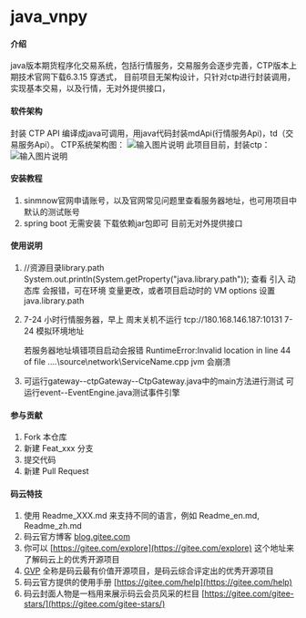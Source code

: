 # java_vnpy

#### 介绍
java版本期货程序化交易系统，包括行情服务，交易服务会逐步完善，CTP版本上期技术官网下载6.3.15 穿透式，
目前项目无架构设计，只针对ctp进行封装调用，实现基本交易，以及行情，无对外提供接口，

#### 软件架构
封装 CTP API 编译成java可调用，用java代码封装mdApi(行情服务Api)，td（交易服务Api）。
CTP系统架构图：
![输入图片说明](https://images.gitee.com/uploads/images/2019/1211/135138_f91d5d2a_4920822.png "屏幕截图.png")
此项目目前，封装ctp：
![输入图片说明](https://images.gitee.com/uploads/images/2019/1211/140710_1624e759_4920822.png "无标题.png")

#### 安装教程

1.  sinmnow官网申请账号，以及官网常见问题里查看服务器地址，也可用项目中默认的测试账号
2.  spring boot  无需安装 下载依赖jar包即可  目前无对外提供接口

#### 使用说明

1.   //资源目录library.path
        System.out.println(System.getProperty("java.library.path"));  查看
     引入 动态库 会报错，可在环境 变量更改，或者项目启动时的 VM options 设置java.library.path
2.  7-24 小时行情服务器，早上  周末关机不运行 tcp://180.168.146.187:10131       7-24 模拟环境地址      

    若服务器地址填错项目启动会报错 RuntimeError:Invalid location in line 44 of file ..\..\source\network\ServiceName.cpp
    jvm 会崩溃
3.  可运行gateway--ctpGateway--CtpGateway.java中的main方法进行测试
    可运行event--EventEngine.java测试事件引擎

#### 参与贡献

1.  Fork 本仓库
2.  新建 Feat_xxx 分支
3.  提交代码
4.  新建 Pull Request


#### 码云特技

1.  使用 Readme\_XXX.md 来支持不同的语言，例如 Readme\_en.md, Readme\_zh.md
2.  码云官方博客 [blog.gitee.com](https://blog.gitee.com)
3.  你可以 [https://gitee.com/explore](https://gitee.com/explore) 这个地址来了解码云上的优秀开源项目
4.  [GVP](https://gitee.com/gvp) 全称是码云最有价值开源项目，是码云综合评定出的优秀开源项目
5.  码云官方提供的使用手册 [https://gitee.com/help](https://gitee.com/help)
6.  码云封面人物是一档用来展示码云会员风采的栏目 [https://gitee.com/gitee-stars/](https://gitee.com/gitee-stars/)
